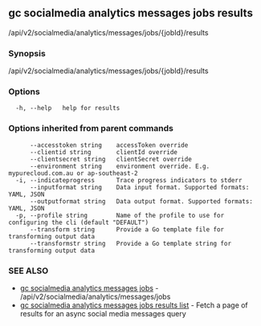 ## gc socialmedia analytics messages jobs results

/api/v2/socialmedia/analytics/messages/jobs/{jobId}/results

### Synopsis

/api/v2/socialmedia/analytics/messages/jobs/{jobId}/results

### Options

```
  -h, --help   help for results
```

### Options inherited from parent commands

```
      --accesstoken string    accessToken override
      --clientid string       clientId override
      --clientsecret string   clientSecret override
      --environment string    environment override. E.g. mypurecloud.com.au or ap-southeast-2
  -i, --indicateprogress      Trace progress indicators to stderr
      --inputformat string    Data input format. Supported formats: YAML, JSON
      --outputformat string   Data output format. Supported formats: YAML, JSON
  -p, --profile string        Name of the profile to use for configuring the cli (default "DEFAULT")
      --transform string      Provide a Go template file for transforming output data
      --transformstr string   Provide a Go template string for transforming output data
```

### SEE ALSO

* [gc socialmedia analytics messages jobs](gc_socialmedia_analytics_messages_jobs.html)	 - /api/v2/socialmedia/analytics/messages/jobs
* [gc socialmedia analytics messages jobs results list](gc_socialmedia_analytics_messages_jobs_results_list.html)	 - Fetch a page of results for an async social media messages query


